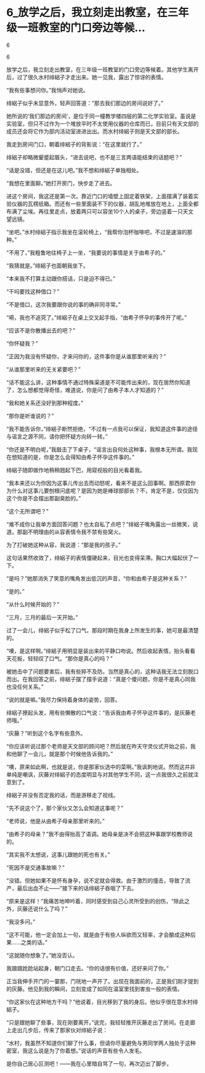 # 6_放学之后，我立刻走出教室，在三年级一班教室的门口旁边等候...

6

6

放学之后，我立刻走出教室，在三年级一班教室的门口旁边等候着。其他学生离开后，过了很久水村绯絽子才走出来。她一见我，露出了惊讶的表情。

“我有些事想问你。”我悄声对她说。

绯絽子似乎未显意外，轻声回答道：“那去我们那边的房间说好了。”

她所说的‘我们那边的房间’，是位于同一幢教学楼四层的第二化学实验室。虽说是实验室，但只不过作为一个堆放平时不太使用仪器的仓库而已，目前只有天文部的成员还会将它作为部内活动室进进出出。而水村绯絽子则是天文部的部长。

我走到房间门口，朝着绯絽子的背影说：“在这里就行了。”

绯絽子却略微颦蹙起眉头，“进去说吧，也不是三言两语能结束的话题吧？”

“话是没错，但还是在这儿吧。”我不想和绯絽子单独相处。

“我想在里面聊。”她打开房门，快步走了进去。

进这个房间，我这还是第一次。靠近门口的墙壁上固定着铁架，上面摆满了装着实验仪器的瓦楞纸箱。而还有一些里面装不下的仪器，胡乱地堆放在地上，上面全都布满了尘埃。再往里走点，放着两只可以容坐10个人的桌子，旁边竖着一只天文望远镜。

“坐吧。”水村绯絽子指示我坐在滚轮椅上，“我帮你泡杯咖啡吧，不过是速溶的那种。”

“不用了，”我粗鲁地往椅子上一坐，“我要说的事情是关于由希子的。”

“我猜就是。”绯絽子也面朝我坐下。

“本来我不打算主动跟你搭话，只是迫不得已。”

“干吗要找这种借口？”

“不是借口，这次我要跟你说的事的确非同寻常。”

“嗬，我也不追究了。”绯絽子在桌上交叉起手指，“由希子怀孕的事传开了呢。”

“应该不是你散播出去的吧？”

“你怀疑我？”

“正因为我没有怀疑你，才来问你的，这件事你是从谁那里听来的？”

“从谁那里听来的无关紧要吧？”

“话不能这么讲，这种事情不通过特殊渠道是不可能传出来的，现在居然你知道了，怎么想都觉得奇怪，难道说，你是问了由希子本人才知道的？”

“我和她关系还没好到那种程度。”

“那你是听谁说的？”

“我不能告诉你，”绯絽子断然拒绝，“不过有一点我可以保证，我知道这件事的途径与谣言之源不同，请你把怀疑方向转一转。”

“你还是不明白呢，”我敲击了下桌子，“谣言出自何处这种事，我根本无所谓。我现在想知道的是，你是怎么会得知由希子怀孕这件事的。”

绯絽子随即做作地稍稍翘起下巴，用窥视般的目光看着我。

“我本来还以为你因为这事儿传出去而动怒呢，看来不是这么回事啊。那西原君你为什么对这事儿要刨根问底呢？是因为她是棒球部部长？不，肯定不是，仅仅因为这个你是不会摆出那副臭脸的。”

“这个无所谓吧？”

“难不成你让我单方面回答问题？也太自私了点吧？”绯絽子嘴角露出一丝微笑，说道。那副不明理由的从容表情令我不禁有些窝火。

为了打破她这种从容，我说道：“那是我的孩子。”

这句话果然收效了，绯絽子的表情僵硬起来，目光也变得呆滞。胸口大幅起伏了一下。

“是吗？”她那消失了笑意的嘴角发出低沉的声音，“你和由希子是这种关系？”

“是的。”

“从什么时候开始的？”

“三月，三月的最后一天开始。”

过了一会儿，绯絽子似乎松了口气。那段时期在我身上所发生的事，她可是最清楚的。

“噢，是这样啊。”绯絽子用明显是装出来的平静口吻说。然后收起表情，抬头看看天花板，轻轻叹了口气。“那你是真心的吗？”

被她击中了问题要害后，我有些猝不及防。当然是真心的，这种话我无法立刻脱口而出。在我回答之前，绯絽子摆了摆手说道：“真是个傻问题，你是不是真心同我也没任何关系。”

“说的就是嘛。”我尽力保持着身体的姿势，回答。

绯絽子撩起头发，用有些懒散的口气说：“告诉我由希子怀孕这件事的，是灰藤老师哦。”

“灰藤？”听到这个名字有些意外。

“你应该听说过那个老师是天文部的顾问吧？然后就在昨天守灵仪式开始之前，我和他聊了一会儿，就是那个时候他告诉我的。”

“噢，原来如此啊，也就是说，你是那家伙选中的菜啊。”我讽刺地说。然而这并非单纯是嘲讽，灰藤对绯絽子的态度明显与对其他学生不同，这一点我很久之前就注意到了。

绯絽子并没有否定我的话，而是游移走了视线。

“先不说这个了，那个家伙又怎么会知道这事呢？”

“老师说，他是从由希子母亲那里听来的。”

“由希子的母亲？”我不由得抬高了语调。她母亲是决不会把这种事跟学校教师说的。

“其实我不太想说，这事儿跟她的死也有关。”

“死因不是交通事故嘛？”

“没错。但她如果不是怀有身孕，说不定就会得救。由于激烈的撞击，导致了流产，最后出血不止——”接下来的话绯絽子吞咽了下去。

“原来是这样！”我痛苦地呻吟着，同时感受到自己心灵所受到的创伤，“除此之外，灰藤还说什么了吗？”

“我没多问。”

“这不可能，他一定会加上一句，就是由于有些人纵欲而又轻率，才会酿成这种后果……之类的话。”

“这就随你想象了。”她没否认。

我踉踉跄跄站起身，朝门口走去。“你的话很有价值，还好来问了你。”

正当我伸手开门的一霎那，门咣地一声开了。出现在我面前的，正是我们刚才提到的灰藤。他见到我的瞬间，立刻变成了如同在温室里找到害虫一般的表情。

“你这家伙在这种地方干吗？”他说着，目光移到了我的身后。他似乎很在意水村绯絽子。

“只是跟她聊了些事，现在刚要离开。”说完，我轻轻推开灰藤走出了房间。在走廊上走出几步后，传来了那家伙对绯絽子说：

“水村，我虽然不知道你们聊了什么事，但请你尽量避免与男同学两人独处于这种密室，我这么说是为了你着想。”说话的声音有些令人发毛。

是你自己居心叵测吧！——我在心里暗自骂了一句，再次迈出了脚步。